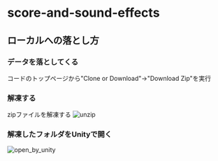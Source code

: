 # score-and-sound-effects

## ローカルへの落とし方
### データを落としてくる
コードのトップページから"Clone or Download"->"Download Zip"を実行

### 解凍する
zipファイルを解凍する
![unzip](https://raw.githubusercontent.com/wiki/Lchika/score-and-sound-effects/how-to-use_1.gif)

### 解凍したフォルダをUnityで開く
![open_by_unity](https://raw.githubusercontent.com/wiki/Lchika/score-and-sound-effects/how-to-use_2.gif)
